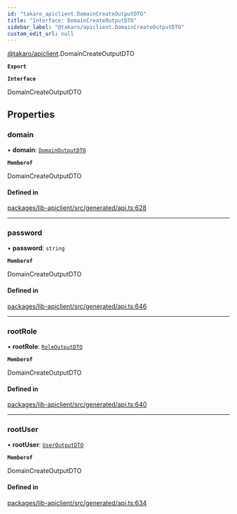 ```yaml
---
id: "takaro_apiclient.DomainCreateOutputDTO"
title: "Interface: DomainCreateOutputDTO"
sidebar_label: "@takaro/apiclient.DomainCreateOutputDTO"
custom_edit_url: null
---
```


[@takaro/apiclient](../modules/takaro_apiclient.md).DomainCreateOutputDTO

**`Export`**

**`Interface`**

DomainCreateOutputDTO

## Properties

### domain

• **domain**: [`DomainOutputDTO`](takaro_apiclient.DomainOutputDTO.md)

**`Memberof`**

DomainCreateOutputDTO

#### Defined in

[packages/lib-apiclient/src/generated/api.ts:628](https://github.com/niekcandaele/Takaro/blob/91fb19b/packages/lib-apiclient/src/generated/api.ts#L628)

___

### password

• **password**: `string`

**`Memberof`**

DomainCreateOutputDTO

#### Defined in

[packages/lib-apiclient/src/generated/api.ts:646](https://github.com/niekcandaele/Takaro/blob/91fb19b/packages/lib-apiclient/src/generated/api.ts#L646)

___

### rootRole

• **rootRole**: [`RoleOutputDTO`](takaro_apiclient.RoleOutputDTO.md)

**`Memberof`**

DomainCreateOutputDTO

#### Defined in

[packages/lib-apiclient/src/generated/api.ts:640](https://github.com/niekcandaele/Takaro/blob/91fb19b/packages/lib-apiclient/src/generated/api.ts#L640)

___

### rootUser

• **rootUser**: [`UserOutputDTO`](takaro_apiclient.UserOutputDTO.md)

**`Memberof`**

DomainCreateOutputDTO

#### Defined in

[packages/lib-apiclient/src/generated/api.ts:634](https://github.com/niekcandaele/Takaro/blob/91fb19b/packages/lib-apiclient/src/generated/api.ts#L634)
